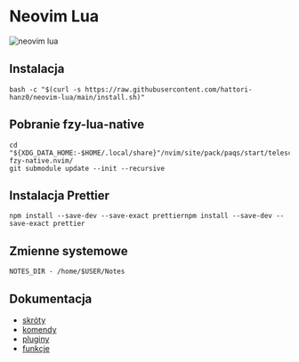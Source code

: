 # Neovim Lua

![neovim lua](https://raw.githubusercontent.com/hattori-hanz0/neovim-config/main/img/neovim-lua.png)

## Instalacja

```shell
bash -c "$(curl -s https://raw.githubusercontent.com/hattori-hanz0/neovim-lua/main/install.sh)"
```

## Pobranie fzy-lua-native

```
cd "${XDG_DATA_HOME:-$HOME/.local/share}"/nvim/site/pack/paqs/start/telescope-fzy-native.nvim/
git submodule update --init --recursive
```

## Instalacja Prettier

```
npm install --save-dev --save-exact prettiernpm install --save-dev --save-exact prettier
```

## Zmienne systemowe

```
NOTES_DIR - /home/$USER/Notes
```

## Dokumentacja

- [skróty](docs/Skróty.md)
- [komendy](docs/Komendy.md)
- [pluginy](docs/Pluginy.md)
- [funkcje](docs/Funkcje.md)
